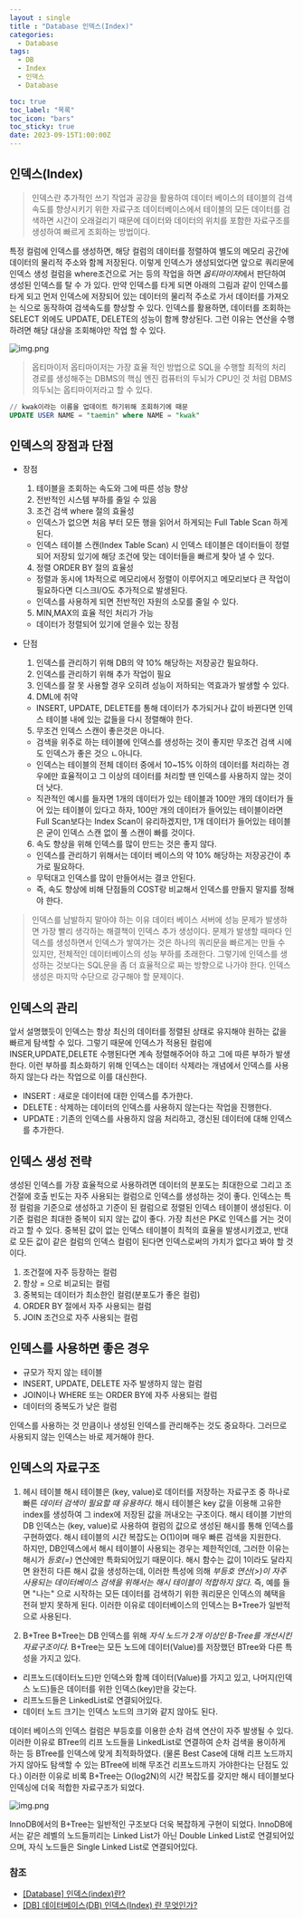 ```yaml
---
layout : single
title : "Database 인덱스(Index)"
categories:
  - Database
tags:
  - DB
  - Index
  - 인덱스
  - Database

toc: true
toc_label: "목록"
toc_icon: "bars"
toc_sticky: true
date: 2023-09-15T1:00:00Z
---
```


## 인덱스(Index)

> 인덱스란 추가적인 쓰기 작업과 공강을 활용하여 데이터 베이스의 테이블의 검색 속도를 향샹시키기 위한 자료구조
> 데이터베이스에서 테이블의 모든 데이터를 검색하면 시간이 오래걸리기 때문에 데이터와 데이터의 위치를 포함한 자료구조를 생성하여 빠르게 조회하는 방법이다.

특정 컬럼에 인덱스를 생성하면, 해당 컬럼의 데이터를 정렬하여 별도의 메모리 공간에 데이터의 물리적 주소와 함께 저장된다. 
이렇게 인덱스가 생성되었다면 앞으로 쿼리문에 인덱스 생성 컬럼을 where조건으로 거는 등의 작업을 하면 *옵티마이저*에서 판단하여 생성된 인덱스를 탈 수 가 있다.
만약 인덱스를 타게 되면 아래의 그림과 같이 인덱스를 타게 되고 먼저 인덱스에 저장되어 있는 데이터의 물리적 주소로 가서 데이터를 가져오는 식으로 동작하여 검색속도를 향상할 수 있다.
인덱스를 활용하면, 데이터를 조회하는 SELECT 외에도 UPDATE, DELETE의 성능이 함께 향상된다. 그런 이유는 연산을 수행하려면 해당 대상을 조회해야만 작업 할 수 있다.

![img.png](../assets/images/2309/15-02.png)

> 옵티마이저 
> 옵티마이저는 가장 효율 적인 방법으로 SQL을 수행할 최적의 처리 경로를 생성해주는 DBMS의 핵심 엔진
> 컴퓨터의 두뇌가 CPU인 것 처럼 DBMS의두뇌는 옵티마이저라고 할 수 있다.

```sql
// kwak이라는 이름을 업데이트 하기위해 조회하기에 때문
UPDATE USER NAME = "taemin" where NAME = "kwak"
```

## 인덱스의 장점과 단점
- 장점
  1. 테이블을 조회하는 속도와 그에 따른 성능 향상
  2. 전반적인 시스템 부하를 줄일 수 있음
  3. 조건 검색 where 절의 효율성
    - 인덱스가 없으면 처음 부터 모든 행을 읽어서 하게되는 Full Table Scan 하게 된다.
    - 인덱스 테이블 스캔(Index Table Scan) 시 인덱스 테이블은 데이터들이 정렬되어 저장되 있기에 해당 조건에 맞는 데이터들을 빠르게 찾아 낼 수 있다.
  4. 정렬 ORDER BY 절의 효율성
    - 정렬과 동시에 1차적으로 메모리에서 정렬이 이루어지고 메모리보다 큰 작업이 필요하다면 디스크I/O도 추가적으로 발생된다. 
    - 인덱스를 사용하게 되면 전반적인 자원의 소모를 줄일 수 있다.
  5. MIN,MAX의 효율 적인 처리가 가능
    - 데이터가 정렬되어 있기에 얻을수 있는 장점
  
- 단점
  1. 인덱스를 관리하기 위해 DB의 약 10% 해당하는 저장공간 필요하다.
  2. 인덱스를 관리하기 위해 추가 작업이 필요
  3. 인덱스를 잘 못 사용할 경우 오히려 성능이 저하되는 역효과가 발생할 수 있다.
  4. DML에 취약
    - INSERT, UPDATE, DELETE를 통해 데이터가 추가되거나 값이 바뀐다면 인덱스 테이블 내에 있는 값들을 다시 정렬해야 한다.
  5. 무조건 인덱스 스캔이 좋은것은 아니다.
    - 검색을 위주로 하는 테이블에 인덱스를 생성하는 것이 좋지만 무조건 검색 시에도 인덱스가 좋은 것으 ㄴ아니다.
    - 인덱스는 테이블의 전체 데이터 중에서 10~15% 이하의 데이터를 처리하는 경우에만 효율적이고 그 이상의 데이터를 처리할 땐 인덱스를 사용하지 않는 것이 더 낫다.
    - 직관적인 예시를 들자면 1개의 데이터가 있는 테이블과 100만 개의 데이터가 들어 있는 테이블이 있다고 하자, 100만 개의 데이터가 들어있는 테이블이라면 Full Scan보다는 Index Scan이 유리하겠지만, 1개 데이터가 들어있는 테이블은 굳이 인덱스 스캔 없이 풀 스캔이 빠를 것이다.
  6. 속도 향상을 위해 인덱스를 많이 만드는 것은 좋지 않다.
    - 인덱스를 관리하기 위해서는 데이터 베이스의 약 10% 해당하는 저장공간이 추가로 필요하다.
    - 무턱대고 인덱스를 많이 만들어서는 결코 안된다. 
    - 즉, 속도 향상에 비해 단점들의 COST랑 비교해서 인덱스를 만들지 말지를 정해야 한다.


> 인덱스를 남발하지 말아야 하는 이유
> 데이터 베이스 서버에 성능 문제가 발생하면 가장 빨리 생각하는 해결책이 인덱스 추가 생성이다.
> 문제가 발생할 때마다 인덱스를 생성하면서 인덱스가 쌓여가는 것은 하나의 쿼리문을 빠르게는 만들 수 있지만, 전체적인 데이터베이스의 성능 부하를 초래한다.
> 그렇기에 인덱스를 생성하는 것보다는 SQL문을 좀 더 효율적으로 짜는 방향으로 나가야 한다.
> 인덱스 생성은 마지막 수단으로 강구해야 할 문제이다.

## 인덱스의 관리

앞서 설명했듯이 인덱스는 항상 최신의 데이터를 정렬된 상태로 유지해야 원하는 값을 빠르게 탐색할 수 있다. 
그렇기 때문에 인덱스가 적용된 컬럼에 INSER,UPDATE,DELETE 수행된다면 계속 정렬해주어야 하고 그에 따른 부하가 발생한다.
이런 부하를 최소화하기 위해 인덱스는 데이터 삭제라는 개념에서 인덱스를 사용하지 않는다 라는 작업으로 이를 대신한다.
- INSERT : 새로운 데이터에 대한 인덱스를 추가한다.
- DELETE : 삭제하는 데이터의 인덱스를 사용하지 않는다는 작업을 진행한다.
- UPDATE : 기존의 인덱스를 사용하지 않음 처리하고, 갱신된 데이터에 대해 인덱스를 추가한다.

## 인덱스 생성 전략
생성된 인덱스를 가장 효율적으로 사용하려면 데이터의 분포도는 최대한으로 그리고 조건절에 호출 빈도는 자주 사용되는 컬럼으로 인덱스를 생성하는 것이 좋다.
인덱스는 특정 컬럼을 기준으로 생성하고 기준이 된 컬럼으로 정렬된 인덱스 테이블이 생성된다. 이 기준 컬럼은 최대한 중복이 되지 않는 값이 좋다.
가장 최선은 PK로 인덱스를 거는 것이라고 할 수 있다. 중복된 값이 없는 인덱스 테이블이 최적의 효율을 발생시키겠고, 반대로 모든 값이 같은 컬럼의 인덱스 컬럼이 된다면 인덱스로써의 가치가 없다고 봐야 할 것이다.
1. 조건절에 자주 등장하는 컬럼
2. 항상 = 으로 비교되는 컬럼
3. 중복되는 데이터가 최소한인 컬럼(분포도가 좋은 컬럼)
4. ORDER BY 절에서 자주 사용되는 컬럼
5. JOIN 조건으로 자주 사용되는 컬럼

## 인덱스를 사용하면 좋은 경우
- 규모가 작지 않는 테이블
- INSERT, UPDATE, DELETE 자주 발생하지 않는 컬럼
- JOIN이나 WHERE 또는 ORDER BY에 자주 사용되는 컬럼
- 데이터의 중복도가 낮은 컬럼

인덱스를 사용하는 것 만큼이나 생성된 인덱스를 관리해주는 것도 중요하다. 그러므로 사용되지 않는 인덱스는 바로 제거해야 한다.

## 인덱스의 자료구조

1. 헤시 테이블
해시 테이블은 (key, value)로 데이터를 저장하는 자료구조 중 하나로 빠른 *데이터 검색이 필요할 때 유용하다.* 해시 테이블은 key 값을 이용해 
고유한 index를 생성하여 그 index에 저장된 값을 꺼내오는 구조이다. 해시 테이블 기반의 DB 인덱스는 (key, value)로 사용하여 컬럼의 값으로 생성된 해시를 통해 인덱스를 구현하였다.
해시 테이블의 시간 복잡도는 O(1)이며 매우 빠른 검색을 지원한다.   
하지만, DB인덱스에서 해시 테이블이 사용되는 경우는 제한적인데, 그러한 이유는 해시가 *등호(=)* 연산에만 특화되어있기 때문이다. 해시 함수는 값이 1이라도 달라지면 
완전히 다른 해시 값을 생성하는데, 이러한 특성에 의해 *부등호 연산(>)이 자주 사용되는 데이터베이스 검색을 위해서는 해시 테이블이 적합하지 않다.*
즉, 예를 들면 "나는" 으로 시작하는 모든 데이터를 검색하기 위한 쿼리문은 인덱스의 혜택을 전혀 받지 못하게 된다. 이러한 이유로 데이터베이스의 인덱스는 B+Tree가 일반적으로 사용된다.

2. B+Tree
B+Tree는 DB 인덱스를 위해 *자식 노드가 2개 이상인 B-Tree를 개선시킨 자료구조이다.* B+Tree는 모든 노드에 데이터(Value)를 저장했던 BTree와 다른 특성을 가지고 있다.
- 리프노드(데이터노드)만 인덱스와 함께 데이터(Value)를 가지고 있고, 나머지(인덱스 노드)들은 데이터를 위한 인덱스(key)만을 갖는다.
- 리프노드들은 LinkedList로 연결되어있다.
- 데이터 노드 크기는 인덱스 노드의 크기와 같지 않아도 된다.

데이터 베이스의 인덱스 컬럼은 부등호를 이용한 순차 검색 연산이 자주 발생될 수 있다. 이러한 이유로 BTree의 리프 노드들을 LinkedList로 연결하여 순차 검색을 용이하게 하는 등 BTree를 인덱스에 맞게 최적화하였다.
(물론 Best Case에 대해 리프 노드까지 가지 않아도 탐색할 수 있는 BTree에 비해 무조건 리프노드까지 가야한다는 단점도 있다.)
이러한 이유로 비록 B+Tree는 O(log2N)의 시간 복잡도를 갖지만 해시 테이블보다 인덱싱에 더욱 적합한 자료구조가 되었다.

![img.png](/assets/images/2309/15-01.png)

InnoDB에서의 B+Tree는 일반적인 구조보다 더욱 복잡하게 구현이 되었다. InnoDB에서는 같은 레벨의 노드들끼리는 Linked List가 아닌 Double Linked List로 연결되어있으며, 
자식 노드들은 Single Linked List로 연결되어있다.



### 참조
- [[Database] 인덱스(index)란?](https://mangkyu.tistory.com/96)
- [[DB] 데이터베이스(DB) 인덱스(Index) 란 무엇인가?](https://choicode.tistory.com/27)


